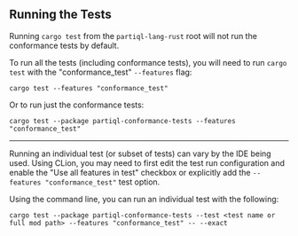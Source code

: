 ## Running the Tests

Running `cargo test` from the `partiql-lang-rust` root will not run the conformance tests by default.

To run all the tests (including conformance tests), you will need to run `cargo test` with the "conformance_test" `--features` flag:

```shell
cargo test --features "conformance_test"
```

Or to run just the conformance tests:

```shell
cargo test --package partiql-conformance-tests --features "conformance_test"
```

---

Running an individual test (or subset of tests) can vary by the IDE being used. Using CLion, you may need to first edit
the test run configuration and enable the "Use all features in test" checkbox or explicitly add the 
`--features "conformance_test"` test option.

Using the command line, you can run an individual test with the following:
```shell
cargo test --package partiql-conformance-tests --test <test name or full mod path> --features "conformance_test" -- --exact
```
